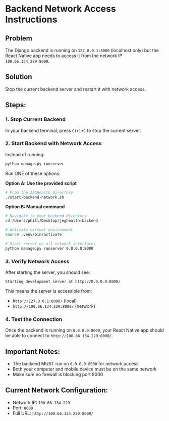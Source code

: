 # Backend Network Access Instructions

## Problem
The Django backend is running on `127.0.0.1:8000` (localhost only) but the React Native app needs to access it from the network IP `100.66.134.229:8000`.

## Solution
Stop the current backend server and restart it with network access.

## Steps:

### 1. Stop Current Backend
In your backend terminal, press `Ctrl+C` to stop the current server.

### 2. Start Backend with Network Access
Instead of running:
```bash
python manage.py runserver
```

Run ONE of these options:

**Option A: Use the provided script**
```bash
# From the JEGHealth directory
./start-backend-network.sh
```

**Option B: Manual command**
```bash
# Navigate to your backend directory
cd /Users/phill/Desktop/jeghealth-backend

# Activate virtual environment
source .venv/bin/activate

# Start server on all network interfaces
python manage.py runserver 0.0.0.0:8000
```

### 3. Verify Network Access
After starting the server, you should see:
```
Starting development server at http://0.0.0.0:8000/
```

This means the server is accessible from:
- `http://127.0.0.1:8000/` (local)
- `http://100.66.134.229:8000/` (network)

### 4. Test the Connection
Once the backend is running on `0.0.0.0:8000`, your React Native app should be able to connect to `http://100.66.134.229:8000/`.

## Important Notes:
- The backend MUST run on `0.0.0.0:8000` for network access
- Both your computer and mobile device must be on the same network
- Make sure no firewall is blocking port 8000

## Current Network Configuration:
- Network IP: `100.66.134.229`
- Port: `8000`
- Full URL: `http://100.66.134.229:8000/`
